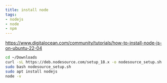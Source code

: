```yaml
---
title: install node
tags:
- nodejs
- node
- npm
---
```


<https://www.digitalocean.com/community/tutorials/how-to-install-node-js-on-ubuntu-22-04>

```bash
cd ~/Downloads
curl -sL https://deb.nodesource.com/setup_18.x -o nodesource_setup.sh
sudo bash nodesource_setup.sh
sudo apt install nodejs
node -v
```